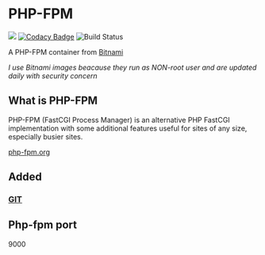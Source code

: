 # PHP-FPM

[![](https://images.microbadger.com/badges/image/ch1ch1/php-fpm.svg)](https://microbadger.com/images/ch1ch1/php-fpm "Get your own image badge on microbadger.com")
[![Codacy Badge](https://api.codacy.com/project/badge/Grade/5e6ebc238faf4f6a8153fd12479e694d)](https://app.codacy.com/manual/Ch1ch1/docker-php-fpm?utm_source=github.com&utm_medium=referral&utm_content=Ch1ch1/docker-php-fpm&utm_campaign=Badge_Grade_Dashboard)
![Build Status](https://drone.ch1.ninja/api/badges/Ch1ch1/php-fpm/status.svg)

A PHP-FPM container from [Bitnami](https://hub.docker.com/r/bitnami/php-fpm)

*I use Bitnami images beacause they run as NON-root user and are updated daily with security concern*

## What is PHP-FPM

PHP-FPM (FastCGI Process Manager) is an alternative PHP FastCGI implementation with some additional features useful for sites of any size, especially busier sites.

[php-fpm.org](https://php-fpm.org)

## Added

### [GIT](https://git-scm.com/)  

## Php-fpm port

9000 
